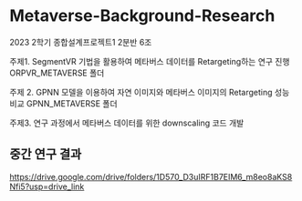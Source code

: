 # Metaverse-Background-Research
2023 2학기 종합설계프로젝트1 2분반 6조

주제1. SegmentVR 기법을 활용하여 메타버스 데이터를 Retargeting하는 연구 진행
ORPVR_METAVERSE 폴더

주제 2. GPNN 모델을 이용하여 자연 이미지와 메타버스 이미지의 Retargeting 성능 비교
GPNN_METAVERSE 폴더 

주제3. 연구 과정에서 메타버스 데이터를 위한 downscaling 코드 개발

## 중간 연구 결과
https://drive.google.com/drive/folders/1D570_D3uIRF1B7EIM6_m8eo8aKS8Nfi5?usp=drive_link

